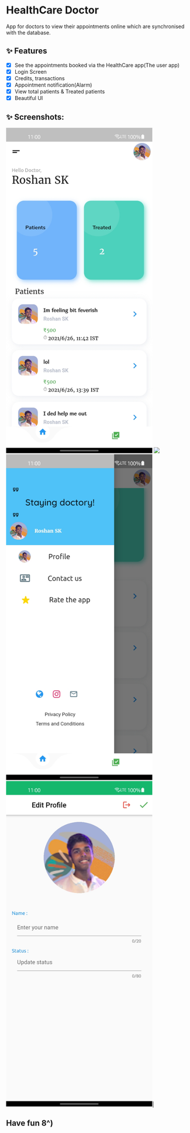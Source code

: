 # HealthCare Doctor

App for doctors to view their appointments online which are synchronised with the database.

## ✨ Features
- [x] See the appointments booked via the HealthCare app(The user app)
- [x] Login Screen
- [x] Credits, transactions
- [x] Appointment notification(Alarm)
- [x] View total patients & Treated patients
- [x] Beautiful UI

## ✨ Screenshots:
   <img src="screenshots/home.jpg" width="400"> <img src="screenshots/doctor.jpg" width="400">
   <img src="screenshots/drawer.jpg" width="400"> <img src="screenshots/profile.jpg" width="400">|
   






## Have fun 8^)
